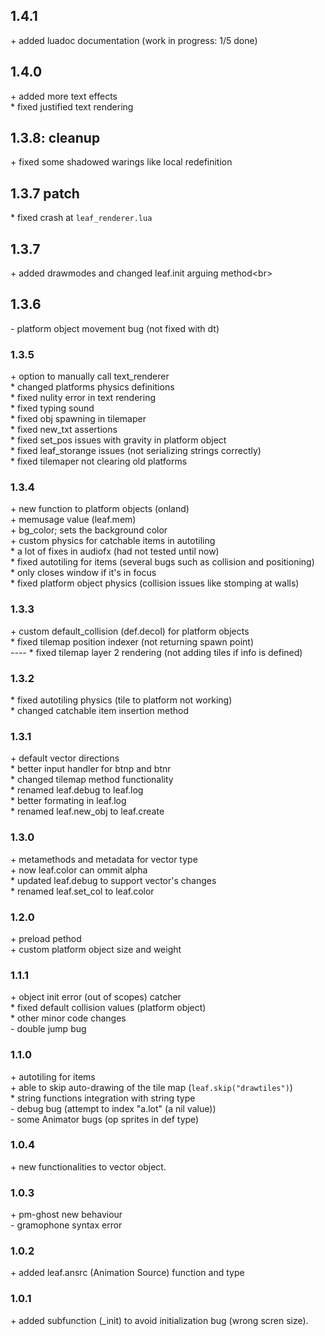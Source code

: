 ## 1.4.1
\+ added luadoc documentation (work in progress: 1/5 done)<br/>
## 1.4.0
\+ added more text effects<br/>
\* fixed justified text rendering<br/>
## 1.3.8: cleanup
\+ fixed some shadowed warings like local redefinition<br/>

## 1.3.7 patch
\* fixed crash at `leaf_renderer.lua`<br/>

## 1.3.7
\+ added drawmodes and changed leaf.init arguing method<br\>

## 1.3.6
\- platform object movement bug (not fixed with dt)<br/>

### 1.3.5
\+ option to manually call text\_renderer<br/>
\* changed platforms physics definitions<br/>
\* fixed nulity error in text rendering<br/>
\* fixed typing sound<br/>
\* fixed obj spawning in tilemaper<br/>
\* fixed new\_txt assertions<br/>
\* fixed set\_pos issues with gravity in platform object<br/>
\* fixed leaf\_storange issues (not serializing strings correctly)<br/>
\* fixed tilemaper not clearing old platforms<br/>

### 1.3.4
\+ new function to platform objects (onland)<br/>
\+ memusage value (leaf.mem)<br/>
\+ bg\_color; sets the background color<br/>
\+ custom physics for catchable items in autotiling<br/>
\* a lot of fixes in audiofx (had not tested until now)<br/>
\* fixed autotiling for items (several bugs such as collision and positioning)<br/>
\* only closes window if it's in focus<br/>
\* fixed platform object physics (collision issues like stomping at walls)

### 1.3.3
\+ custom default\_collision (def.decol) for platform objects<br/>
\* fixed tilemap position indexer (not returning spawn point)<br/>
\----
\* fixed tilemap layer 2 rendering (not adding tiles if info is defined)<br/>

### 1.3.2
\* fixed autotiling physics (tile to platform not working)<br/>
\* changed catchable item insertion method<br/>

### 1.3.1
\+ default vector directions<br/>
\* better input handler for btnp and btnr<br/>
\* changed tilemap method functionality<br/>
\* renamed leaf.debug to leaf.log<br/>
\* better formating in leaf.log<br/>
\* renamed leaf.new\_obj to leaf.create<br/>

### 1.3.0
\+ metamethods and metadata for vector type<br/>
\+ now leaf.color can ommit alpha<br/>
\* updated leaf.debug to support vector's changes<br/>
\* renamed leaf.set\_col to leaf.color

### 1.2.0
\+ preload pethod<br/>
\+ custom platform object size and weight<br/>

### 1.1.1
\+ object init error (out of scopes) catcher<br/>
\* fixed default collision values (platform object)<br/>
\* other minor code changes<br/>
\- double jump bug

### 1.1.0
\+ autotiling for items<br/>
\+ able to skip auto-drawing of the tile map (`leaf.skip("drawtiles")`)<br/>
\* string functions integration with string type<br/>
\- debug bug (attempt to index "a.lot" (a nil value))<br/>
\- some Animator bugs (op sprites in def type)<br/>

### 1.0.4
\+ new functionalities to vector object.

### 1.0.3
\+ pm-ghost new behaviour<br/>
\- gramophone syntax error

### 1.0.2
\+ added leaf.ansrc (Animation Source) function and type

### 1.0.1
\+ added subfunction (\_init) to avoid initialization bug (wrong scren size).
